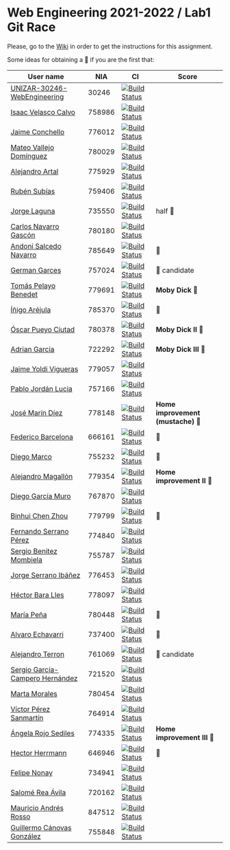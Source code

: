 # Web Engineering 2021-2022 / Lab1 Git Race

Please, go to the [Wiki](https://github.com/UNIZAR-30246-WebEngineering/lab1-git-race/wiki) in order to get the instructions for this assignment.

Some ideas for obtaining a :gift: if you are the first that:

User name | NIA | CI |Score
----------|-----|----------|-----
[UNIZAR-30246-WebEngineering](https://github.com/UNIZAR-30246-WebEngineering/lab1-git-race) |30246 | [![Build Status](https://github.com/UNIZAR-30246-WebEngineering/lab1-git-race/actions/workflows/ci.yml/badge.svg)](https://github.com/UNIZAR-30246-WebEngineering/lab1-git-race/actions/workflows/ci.yml)
[Isaac Velasco Calvo](https://github.com/pkmniako/lab1-git-race) | 758986 | [![Build Status](https://github.com/pkmniako/lab1-git-race/actions/workflows/ci.yml/badge.svg)](https://github.com/pkmniako/lab1-git-race/actions/workflows/ci.yml)
[Jaime Conchello](https://github.com/jaimecb/lab1-git-race) | 776012 | [![Build Status](https://github.com/jaimecb/lab1-git-race/actions/workflows/ci.yml/badge.svg)](https://github.com/jaimecb/lab1-git-race/actions/workflows/ci.yml)
[Mateo Vallejo Domínguez](https://github.com/CursedR3N/lab1-git-race) |780029 | [![Build Status](https://github.com/CursedR3N/lab1-git-race/actions/workflows/ci.yml/badge.svg)](https://github.com/CursedR3N/lab1-git-race/actions/workflows/ci.yml)
[Alejandro Artal](https://github.com/Alejandro-Artal/lab1-git-race) | 775929 | [![Build Status](https://github.com/Alejandro-Artal/lab1-git-race/actions/workflows/ci.yml/badge.svg)](https://github.com/Alejandro-Artal/lab1-git-race/actions/workflows/ci.yml)
[Rubén Subías](https://github.com/Gelpa99) |759406 | [![Build Status](https://github.com/Gelpa99/lab1-git-race/actions/workflows/ci.yml/badge.svg)](https://github.com/Gelpa99/lab1-git-race/actions/workflows/ci.yml)
[Jorge Laguna](https://github.com/topopelon/lab1-git-race) | 735550 | [![Build Status](https://github.com/topopelon/lab1-git-race/actions/workflows/ci.yml/badge.svg)](https://github.com/topopelon/lab1-git-race/actions/workflows/ci.yml) | half :gift:
[Carlos Navarro Gascón](https://github.com/Lulay7/lab1-git-race) |780180 | [![Build Status](https://github.com/Lulay7/lab1-git-race/actions/workflows/ci.yml/badge.svg)](https://github.com/Lulay7/lab1-git-race/actions/workflows/ci.yml)
[Andoni Salcedo Navarro](https://github.com/AndoniSalcedo/lab1-git-race) |785649 | [![Build Status](https://github.com/Lulay7/lab1-git-race/actions/workflows/ci.yml/badge.svg)](https://github.com/AndoniSalcedo/lab1-git-race/actions/workflows/ci.yml) | :gift:
[German Garces](https://github.com/fntkg/lab1-git-race)| 757024 | [![Build Status](https://github.com/fntkg/lab1-git-race/actions/workflows/ci.yml/badge.svg)](https://github.com/fntkg/lab1-git-race/actions/workflows/ci.yml) | :gift: candidate
[Tomás Pelayo Benedet](https://github.com/Tomenos18/lab1-git-race) |779691 | [![Build Status](https://github.com/Tomenos18/lab1-git-race/actions/workflows/ci.yml/badge.svg)](https://github.com/Tomenos18/lab1-git-race/actions/workflows/ci.yml) | **Moby Dick** :gift:
[Íñigo Aréjula](https://github.com/arejula27/lab1-git-race) | 785370 | [![Build Status](https://github.com/Tomenos18/lab1-git-race/actions/workflows/ci.yml/badge.svg)](https://github.com/arejula27/lab1-git-race/actions/workflows/ci.yml) | :gift:
[Óscar Pueyo Ciutad](https://github.com/iksopo) | 780378 | [![Build Status](https://github.com/iksopo/lab1-git-race/actions/workflows/ci.yml/badge.svg)](https://github.com/iksopo/lab1-git-race/actions/workflows/ci.yml) | **Moby Dick II** :gift:
[Adrian Garcia](https://github.com/adrigaarcia/lab1-git-race) | 722292 | [![Build Status](https://github.com/adrigaarcia/lab1-git-race/actions/workflows/ci.yml/badge.svg)](https://github.com/adrigaarcia/lab1-git-race/actions/workflows/ci.yml) | **Moby Dick III** :gift:
[Jaime Yoldi Vigueras](https://github.com/jaimoyok/lab1-git-race.git) |779057 |[![Build Status](https://github.com/jaimoyok/lab1-git-race/actions/workflows/ci.yml/badge.svg)](https://github.com/Lulay7/lab1-git-race/actions/workflows/ci.yml)
[Pablo Jordán Lucia](https://github.com/pabloJordan24/lab1-git-race) | 757166 | [![Build Status](https://github.com/pabloJordan24/lab1-git-race/actions/workflows/ci.yml/badge.svg)](https://github.com/pabloJordan24/lab1-git-race/actions/workflows/ci.yml)
[José Marín Díez](https://github.com/jmarindiez/lab1-git-race) | 778148 | [![Build Status](https://github.com/jmarindiez/lab1-git-race/actions/workflows/ci.yml/badge.svg)](https://github.com/jmarindiez/lab1-git-race/actions/workflows/ci.yml) | **Home improvement (mustache)** :gift:
[Federico Barcelona](https://github.com/tembleking/lab1-git-race) | 666161  | [![Build Status](https://github.com/tembleking/lab1-git-race/actions/workflows/ci.yml/badge.svg)](https://github.com/tembleking/lab1-git-race/actions/workflows/ci.yml) | :gift:
[Diego Marco](https://github.com/dmarcob/lab1-git-race)| 755232 | [![Build Status](https://github.com/dmarcob/lab1-git-race/actions/workflows/ci.yml/badge.svg)](https://github.com/dmarcob/lab1-git-race/actions/workflows/ci.yml) | :gift:
[Alejandro Magallón](https://github.com/alecron/lab1-git-race) | 779354 | [![Build Status](https://github.com/alecron/lab1-git-race/actions/workflows/ci.yml/badge.svg)](https://github.com/alecron/lab1-git-race/actions/workflows/ci.yml) | **Home improvement II** :gift:
[Diego García Muro](https://github.com/thdgm)| 767870 | [![Build Status](https://github.com/thdgm/lab1-git-race/actions/workflows/ci.yml/badge.svg)](https://github.com/thdgm/lab1-git-race/actions/workflows/ci.yml)
[Binhui Chen Zhou](https://github.com/779799/lab1-git-race) | 779799 | [![Build Status](https://github.com/779799/lab1-git-race/actions/workflows/ci.yml/badge.svg)](https://github.com/779799/lab1-git-race/actions/workflows/ci.yml) | :gift:
[Fernando Serrano Pérez](https://github.com/Feer93/lab1-git-race) | 774840 | [![Build Status](https://github.com/Feer93/lab1-git-race/actions/workflows/ci.yml/badge.svg)](https://github.com/Feer93/lab1-git-race/actions/workflows/ci.yml)
[Sergio Benitez Mombiela](https://github.com/SergioBenitez755787/lab1-git-race) | 755787 | [![Build Status](https://github.com/SergioBenitez755787/lab1-git-race/actions/workflows/ci.yml/badge.svg)](https://github.com/SergioBenitez755787/lab1-git-race/actions/workflows/ci.yml)
[Jorge Serrano Ibáñez](https://github.com/fntkg/lab1-git-race)| 776453 | [![Build Status](https://github.com/fntkg/lab1-git-race/actions/workflows/ci.yml/badge.svg)](https://github.com/fntkg/lab1-git-race/actions/workflows/ci.yml)
[Héctor Bara Lles](https://github.com/dolansete/lab1-git-race) | 778097 | [![Build Status](https://github.com/dolansete/lab1-git-race/actions/workflows/ci.yml/badge.svg)](https://github.com/dolansete/lab1-git-race/actions/workflows/ci.yml)
[María Peña](https://github.com/Keyleth8/lab1-git-race) | 780448 | [![Build Status](https://github.com/Keyleth8/lab1-git-race/actions/workflows/ci.yml/badge.svg)](https://github.com/Keyleth8/lab1-git-race/actions/workflows/ci.yml) | :gift:
[Alvaro Echavarri](https://github.com/aechavarris/lab1-git-race) | 737400 | [![Build Status](https://github.com/aechavarris/lab1-git-race/actions/workflows/ci.yml/badge.svg)](https://github.com/adrigaarcia/lab1-git-race/actions/workflows/ci.yml) | :gift:
[Alejandro Terron](https://github.com/Alex28499/lab1-git-race) | 761069 | [![Build Status](https://github.com/Alex28499/lab1-git-race/actions/workflows/ci.yml/badge.svg)](https://github.com/Alex28499/lab1-git-race/actions/workflows/ci.yml) | :gift: candidate
[Sergio García-Campero Hernández](https://github.com/SergioGCH/lab1-git-race) | 721520 | [![Build Status](https://github.com/SergioGCH/lab1-git-race/actions/workflows/ci.yml/badge.svg)](https://github.com/SergioGCH/lab1-git-race/actions/workflows/ci.yml)
[Marta Morales](https://github.com/780454-unizar/lab1-git-race)| 780454 | [![Build Status](https://github.com/780454-unizar/lab1-git-race/actions/workflows/ci.yml/badge.svg)](https://github.com/780454-unizar/lab1-git-race/actions/workflows/ci.yml)
[Víctor Pérez Sanmartín](https://github.com/vitolo99/lab1-git-race/actions/workflows/ci.yml/badge.svg) | 764914 | [![Build Status](https://github.com/vitolo99/lab1-git-race/actions/workflows/ci.yml/badge.svg)](https://github.com/vitolo99/lab1-git-race/actions/workflows/ci.yml)
[Ángela Rojo Sediles](https://github.com/angela-rs/lab1-git-race)| 774335 | [![Build Status](https://github.com/angela-rs/lab1-git-race/actions/workflows/ci.yml/badge.svg)](https://github.com/angela-rs/lab1-git-race/actions/workflows/ci.yml) | **Home improvement III** :gift:
[Hector Herrmann](https://github.com/HNHerrmann/lab1-git-race)| 646946 | [![Build Status](https://github.com/HNHerrmann/lab1-git-race/actions/workflows/ci.yml/badge.svg)](https://github.com/HNHerrmann/lab1-git-race/actions/workflows/ci.yml)| :gift:
[Felipe Nonay](https://github.com/fnonay/lab1-git-race) | 734941 | [![Build Status](https://github.com/fnonay/lab1-git-race/actions/workflows/ci.yml/badge.svg)](https://github.com/fnonay/lab1-git-race/lab1-git-race/actions/workflows/ci.yml)
[Salomé Rea Ávila](https://github.com/SalomeReav/lab1-git-race) | 720162 | [![Build Status](https://github.com/SalomeReav/lab1-git-race/actions/workflows/ci.yml/badge.svg)](https://github.com/SalomeReav/lab1-git-race/actions/workflows/ci.yml)
[Mauricio Andrés Rosso](https://github.com/MauriRosso/lab1-git-race) | 847512 | [![Build Status](https://github.com/MauriRosso/lab1-git-race/actions/workflows/ci.yml/badge.svg)](https://github.com/MauriRosso/lab1-git-race/actions/workflows/ci.yml)
[Guillermo Cánovas González](https://github.com/guillecanovas/lab1-git-race) | 755848 | [![Build Status](https://github.com/guillecanovas/lab1-git-race/actions/workflows/ci.yml/badge.svg)](https://github.com/guillecanovas/lab1-git-race/actions/workflows/ci.yml)
